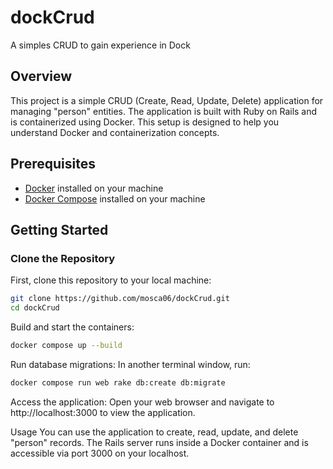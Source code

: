 # dockCrud

A simples CRUD to gain experience in Dock 
## Overview

This project is a simple CRUD (Create, Read, Update, Delete) application for managing "person" entities. The application is built with Ruby on Rails and is containerized using Docker. This setup is designed to help you understand Docker and containerization concepts.

## Prerequisites

- [Docker](https://docs.docker.com/get-docker/) installed on your machine
- [Docker Compose](https://docs.docker.com/compose/install/) installed on your machine

## Getting Started

### Clone the Repository

First, clone this repository to your local machine:

```bash
git clone https://github.com/mosca06/dockCrud.git
cd dockCrud
```
Build and start the containers:
```bash
docker compose up --build
```
Run database migrations:
In another terminal window, run:
```bash
docker compose run web rake db:create db:migrate
```
Access the application:
Open your web browser and navigate to http://localhost:3000 to view the application.

Usage
You can use the application to create, read, update, and delete "person" records.
The Rails server runs inside a Docker container and is accessible via port 3000 on your localhost.


